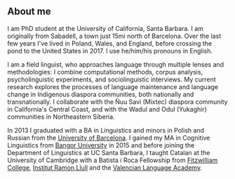 ## About me

I am PhD student at the University of California, Santa Barbara. I am originally from Sabadell, a town just 15mi north of Barcelona. Over the last few years I've lived in Poland, Wales, and England, before crossing the pond to the United States in 2017. I use he/him/his pronouns in English. 

I am a field linguist, who approaches language through multiple lenses and methodologies: I combine computational methods, corpus analysis, psycholinguistic experiments, and sociolinguistic interviews. 
My current research explores the processes of language maintenance and language change in Indigenous diaspora communities, both nationally and transnationally. I collaborate with the Ñuu Savi (Mixtec) diaspora community in California's Central Coast, and with the Wadul and Odul (Yukaghir) communities in Northeastern Siberia.  

In 2013 I graduated with a BA in Linguistics and minors in Polish and Russian from the [University of Barcelona](https://www.ub.edu/web/portal/en/). 
I gained my MA in Cognitive Linguistics from [Bangor University](https://www.bangor.ac.uk/international-homepage) in 2015 and before joining the Department of Linguistics at UC Santa Barbara, 
I taught Catalan at the University of Cambridge with a Batista i Roca Fellowship from [Fitzwilliam College](https://www.fitz.cam.ac.uk/), [Institut Ramon Llull](https://www.llull.cat/english/home/index.cfm) and the [Valencian Language Academy](https://www.avl.gva.es/). 


